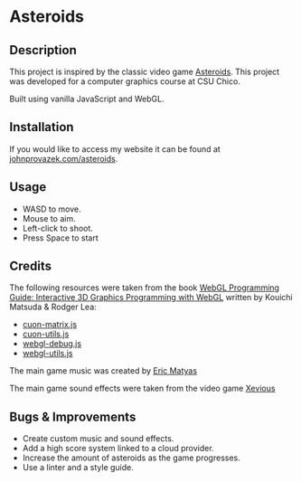 ﻿# Asteroids

## Description

This project is inspired by the classic video game [Asteroids](https://en.wikipedia.org/wiki/Asteroids_(video_game)).
This project was developed for a computer graphics course at CSU Chico. 

Built using vanilla JavaScript and WebGL.

## Installation

If you would like to access my website it can be found at [johnprovazek.com/asteroids](https://www.johnprovazek.com/asteroids).

## Usage

- WASD to move.
- Mouse to aim.
- Left-click to shoot.
- Press Space to start

## Credits

The following resources were taken from the book [WebGL Programming
Guide: Interactive 3D Graphics Programming with WebGL](https://www.oreilly.com/library/view/webgl-programming-guide/9780133364903/) written by Kouichi Matsuda
& Rodger Lea:
- [cuon-matrix.js](./js/resources/cuon-matrix.js)
- [cuon-utils.js](./js/resources/cuon-utils.js)
- [webgl-debug.js](./js/resources/webgl-debug.js)
- [webgl-utils.js](./js/resources/webgl-utils.js)

The main game music was created by [Eric Matyas](https://soundimage.org/)

The main game sound effects were taken from the video game [Xevious](https://en.wikipedia.org/wiki/Xevious)

## Bugs & Improvements

- Create custom music and sound effects.
- Add a high score system linked to a cloud provider.
- Increase the amount of asteroids as the game progresses.
- Use a linter and a style guide.